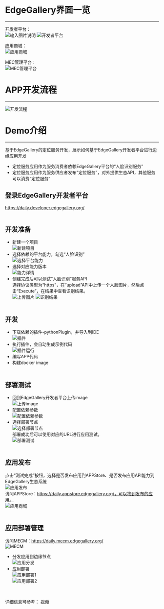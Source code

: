 # EdgeGallery界面一览
-------------------
开发者平台：<br>
![输入图片说明](https://images.gitee.com/uploads/images/2020/0928/155132_54cd4c34_7625241.png "屏幕截图.png")
![开发者平台](https://images.gitee.com/uploads/images/2020/0927/153611_db1f101d_7625241.png "屏幕截图.png")<br>

应用商城：<br>
![应用商城](https://images.gitee.com/uploads/images/2020/0927/153633_8db14480_7625241.png "屏幕截图.png")<br>

MEC管理平台：<br>
![MEC管理平台](https://images.gitee.com/uploads/images/2020/0927/153647_d078c1c2_7625241.png "屏幕截图.png")<br>

# APP开发流程
-------------------
![开发流程](https://images.gitee.com/uploads/images/2020/0927/155444_5586d113_7625241.png "屏幕截图.png")<br>

# Demo介绍
-------------------
基于EdgeGallery的定位服务开发，展示如何基于EdgeGallery开发者平台进行边缘应用开发<br>
* 定位服务应用作为服务消费者依赖EdgeGallery平台的“人脸识别服务”<br>
* 定位服务应用作为服务供应者发布“定位服务”，对外提供生态API，其他服务可以消费“定位服务”<br>

## 登录EdgeGallery开发者平台
https://daily.developer.edgegallery.org/<br><br>
## 开发准备
* 新建一个项目<br>
![新建项目](https://images.gitee.com/uploads/images/2020/0927/164937_44bad0e1_7625241.png "屏幕截图.png")
* 选择依赖的平台能力，勾选“人脸识别”<br>
![选择平台能力](https://images.gitee.com/uploads/images/2020/0927/165038_8a49d2c2_7625241.png "屏幕截图.png")
* 选择对应能力版本<br>
![能力详情](https://images.gitee.com/uploads/images/2020/0927/170533_cd17b611_7625241.png "屏幕截图.png")
* 创建完成后可以测试“人脸识别”服务API<br>
选择协议类型为“https”，在“upload”API中上传一个人脸图片，然后点击“Execute”，在结果中查看识别结果。<br>
![上传图片](https://images.gitee.com/uploads/images/2020/0927/172222_95378115_7625241.png "屏幕截图.png")
![识别结果](https://images.gitee.com/uploads/images/2020/0927/172311_0bf298a0_7625241.png "屏幕截图.png")<br><br>
## 开发
* 下载依赖的插件-pythonPlugin，并导入到IDE<br>
![插件](https://images.gitee.com/uploads/images/2020/0927/180131_b43bd374_7625241.png "屏幕截图.png")
* 执行插件，会自动生成示例代码<br>
![插件运行](https://images.gitee.com/uploads/images/2020/0928/103403_fc10b6a9_7625241.png "屏幕截图.png")
* 编写APP代码<br>
* 构建docker image<br><br>
## 部署测试
* 回到EdgeGallery开发者平台上传image<br>
![上传image](https://images.gitee.com/uploads/images/2020/0928/104313_61e531ce_7625241.png "屏幕截图.png")
* 配置依赖参数<br>
![配置依赖参数](https://images.gitee.com/uploads/images/2020/0928/104414_78804337_7625241.png "屏幕截图.png")
* 选择部署节点<br>
![选择部署节点](https://images.gitee.com/uploads/images/2020/0928/104544_0e90c7e9_7625241.png "屏幕截图.png")<br>
部署成功后可以使用对应的URL进行应用测试。<br>
![部署测试](https://images.gitee.com/uploads/images/2020/0928/104720_351d5a45_7625241.png "屏幕截图.png")<br><br>
## 应用发布
点击“测试完成”按钮，选择是否发布应用到APPStore、是否发布应用API能力到EdgeGallery生态系统<br>
![应用发布](https://images.gitee.com/uploads/images/2020/0928/111041_c5004536_7625241.png "屏幕截图.png")<br>
访问APPStore：https://daily.appstore.edgegallery.org/，可以找到发布的应用。<br>
![应用商城](https://images.gitee.com/uploads/images/2020/0928/111833_bb36fd2b_7625241.png "屏幕截图.png")<br><br>
## 应用部署管理
访问MECM：https://daily.mecm.edgegallery.org/<br>
![MECM](https://images.gitee.com/uploads/images/2020/0928/112141_2f32426e_7625241.png "屏幕截图.png")<br>
* 分发应用到边缘节点<br>
![应用分发](https://images.gitee.com/uploads/images/2020/0928/112324_3a0ec58b_7625241.png "屏幕截图.png")
* 应用部署<br>
![应用部署1](https://images.gitee.com/uploads/images/2020/0928/112428_c52a06de_7625241.png "屏幕截图.png")<br>
![应用部署2](https://images.gitee.com/uploads/images/2020/0928/112518_2fa4ad3a_7625241.png "屏幕截图.png")<br><br><br>

详细信息可参考：
[视频](https://gitee.com/edgegallery/community/blob/master/TSC/Release/v0.9/EdgeGallery%20Demo%20Recording.mp4)


